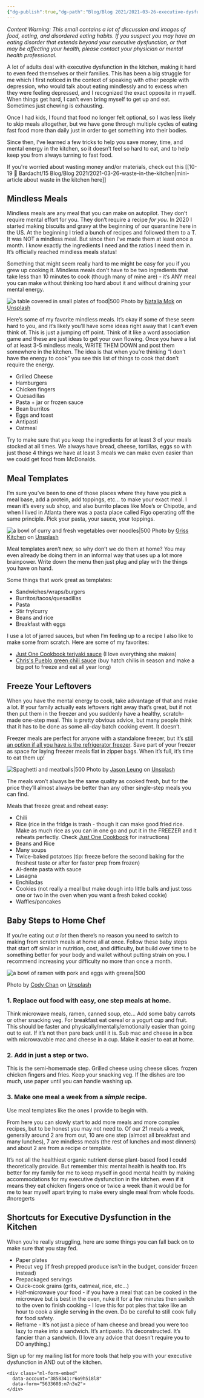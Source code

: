 ```yaml
---
{"dg-publish":true,"dg-path":"Blog/Blog 2021/2021-03-26-executive-dysfunction-in-the-kitchen.md","permalink":"/blog/blog-2021/2021-03-26-executive-dysfunction-in-the-kitchen/","title":"4 Easy Solutions for Executive Dysfunction in the Kitchen","tags":["kitchen","household"],"noteIcon":"","created":"","updated":"2023-08-08T14:02:44.544-04:00"}
---
```



_Content Warning: This email contains a lot of discussion and images of food, eating, and disordered eating habits. If you suspect you may have an eating disorder that extends beyond your executive dysfunction, or that may be affecting your health, please contact your physician or mental health professional._

A lot of adults deal with executive dysfunction in the kitchen, making it hard to even feed themselves or their families. This has been a big struggle for me which I first noticed in the context of speaking with other people with depression, who would talk about eating mindlessly and to excess when they were feeling depressed, and I recognized the exact opposite in myself. When things get hard, I can’t even bring myself to get up and eat. Sometimes just chewing is exhausting.

Once I had kids, I found that food no longer felt optional, so I was less likely to skip meals altogether, but we have gone through multiple cycles of eating fast food more than daily just in order to get something into their bodies. 

Since then, I’ve learned a few tricks to help you save money, time, and mental energy in the kitchen, so it doesn’t feel so hard to eat, and to help keep you from always turning to fast food.

If you're worried about wasting money and/or materials, check out this [[10-19 💢 Bardacht/15 Blog/Blog 2021/2021-03-26-waste-in-the-kitchen\|mini-article about waste in the kitchen here]]

## Mindless Meals

Mindless meals are any meal that you can make on autopilot. They don’t require mental effort for you. They don’t require a recipe _for you_. In 2020 I started making biscuits and gravy at the beginning of our quarantine here in the US. At the beginning I tried a bunch of recipes and followed them to a T. It was NOT a mindless meal. But since then I’ve made them at least once a month. I know exactly the ingredients I need and the ratios I need them in. It’s officially reached mindless meals status!

Something that might seem really hard to me might be easy for you if you grew up cooking it. Mindless meals don’t have to be two ingredients that take less than 10 minutes to cook (though many of mine are) - it’s ANY meal you can make without thinking too hard about it and without draining your mental energy.

![a table covered in small plates of food|500](https://images.unsplash.com/photo-1564750687467-f4257abf1210?ixlib=rb-4.0.3&ixid=M3wxMjA3fDB8MHxwaG90by1wYWdlfHx8fGVufDB8fHx8fA%3D%3D&auto=format&fit=crop&w=774&q=80)
Photo by [Natalia Mok](https://unsplash.com/@geoarbitrage) on [Unsplash](https://unsplash.com/photos/tR1aeMMk_j8)

Here’s some of my favorite mindless meals. It’s okay if some of these seem hard to you, and it’s likely you’ll have some ideas right away that I can’t even think of. This is just a jumping off point. Think of it like a word association game and these are just ideas to get your own flowing. Once you have a list of at least 3-5 mindless meals, WRITE THEM DOWN and post them somewhere in the kitchen. The idea is that when you’re thinking “I don’t have the energy to cook” you see this list of things to cook that don’t require the energy.

- Grilled Cheese
- Hamburgers
- Chicken fingers
- Quesadillas
- Pasta + jar or frozen sauce
- Bean burritos
- Eggs and toast
- Antipasti
- Oatmeal

Try to make sure that you keep the ingredients for at least 3 of your meals stocked at all times. We always have bread, cheese, tortillas, eggs so with just those 4 things we have at least 3 meals we can make even easier than we could get food from McDonalds.

## Meal Templates

I’m sure you’ve been to one of those places where they have you pick a meal base, add a protein, add toppings, etc… to make your exact meal. I mean it’s every sub shop, and also burrito places like Moe’s or Chipotle, and when I lived in Atlanta there was a pasta place called Figo operating off the same principle. Pick your pasta, your sauce, your toppings.

![a bowl of curry and fresh vegetables over noodles|500](https://images.unsplash.com/photo-1607330289024-1535c6b4e1c1?ixlib=rb-4.0.3&ixid=M3wxMjA3fDB8MHxwaG90by1wYWdlfHx8fGVufDB8fHx8fA%3D%3D&auto=format&fit=crop&w=764&q=80)
Photo by [Griss Kitchen](https://unsplash.com/@grissphoto) on [Unsplash](https://unsplash.com/photos/otLqpb9LK70)

Meal templates aren’t new, so why don’t we do them at home? You may even already be doing them in an informal way that uses up a lot more brainpower. Write down the menu then just plug and play with the things you have on hand.

Some things that work great as templates:

- Sandwiches/wraps/burgers
- Burritos/tacos/quesadillas
- Pasta
- Stir fry/curry
- Beans and rice
- Breakfast with eggs

I use a lot of jarred sauces, but when I’m feeling up to a recipe I also like to make some from scratch. Here are some of my favorites:

- [Just One Cookbook teriyaki sauce](https://www.justonecookbook.com/teriyaki-sauce/) (I love everything she makes)
- [Chris's Pueblo green chili sauce](https://www.food.com/recipe/chriss-pueblo-green-chili-sauce-21076) (buy hatch chilis in season and make a big pot to freeze and eat all year long)



## Freeze Your Leftovers

When you have the mental energy to cook, take advantage of that and make a lot. If your family actually eats leftovers right away that’s great, but if not then put them in the freezer and you suddenly have a healthy, scratch-made one-step meal. This is pretty obvious advice, but many people think that it has to be done as some all-day batch cooking event. It doesn’t. 

Freezer meals are perfect for anyone with a standalone freezer, but it’s [still an option if all you have is the refrigerator freezer](https://onceamonthmeals.com/blog/series/get-started/get-started-using-an-apartment-refrigerator-freezer-for-once-a-month-cooking/). Save part of your freezer as space for laying freezer meals flat in zipper bags. When it’s full, it’s time to eat them up!

![Spaghetti and meatballs|500](https://images.unsplash.com/photo-1515516969-d4008cc6241a?ixlib=rb-4.0.3&ixid=M3wxMjA3fDB8MHxwaG90by1wYWdlfHx8fGVufDB8fHx8fA%3D%3D&auto=format&fit=crop&w=774&q=80)
Photo by [Jason Leung](https://unsplash.com/@ninjason) on [Unsplash](https://unsplash.com/photos/AUAuEgUxg5Q)

The meals won’t always be the same quality as cooked fresh, but for the price they’ll almost always be better than any other single-step meals you can find.

Meals that freeze great and reheat easy:

- Chili
- Rice (rice in the fridge is trash - though it can make good fried rice. Make as much rice as you can in one go and put it in the FREEZER and it reheats perfectly. Check [Just One Cookbook](https://www.justonecookbook.com/how-to-freeze-rice/) for instructions)
- Beans and Rice
- Many soups
- Twice-baked potatoes (tip: freeze before the second baking for the freshest taste or after for faster prep from frozen)
- Al-dente pasta with sauce
- Lasagna
- Enchiladas
- Cookies (not really a meal but make dough into little balls and just toss one or two in the oven when you want a fresh baked cookie)
- Waffles/pancakes

## Baby Steps to Home Chef

If you’re eating out _a lot_ then there’s no reason you need to switch to making from scratch meals at home all at once. Follow these baby steps that start off similar in nutrition, cost, and difficulty, but build over time to be something better for your body and wallet without putting strain on you. I recommend increasing your difficulty no more than once a month.

![a bowl of ramen with pork and eggs with greens|500](https://images.unsplash.com/photo-1589211548263-d3c229d952dd?ixlib=rb-4.0.3&ixid=M3wxMjA3fDB8MHxwaG90by1wYWdlfHx8fGVufDB8fHx8fA%3D%3D&auto=format&fit=crop&w=687&q=80)

Photo by [Cody Chan](https://unsplash.com/@cceee?utm_source=unsplash&utm_medium=referral&utm_content=creditCopyText) on [Unsplash](https://unsplash.com/photos/BLaiOhpirAQ)

### 1\. Replace out food with easy, one step meals at home.

Think microwave meals, ramen, canned soup, etc… Add some baby carrots or other snacking veg. For breakfast eat cereal or a yogurt cup and fruit. This should be faster and physically/mentally/emotionally easier than going out to eat. If it’s not then pare back until it is. Sub mac and cheese in a box with microwavable mac and cheese in a cup. Make it easier to eat at home.

### 2\. Add in just a step or two.

This is the semi-homemade step. Grilled cheese using cheese slices. frozen chicken fingers and fries. Keep your snacking veg. If the dishes are too much, use paper until you can handle washing up. 

### 3\. Make one meal a week from a _simple_ recipe.

Use meal templates like the ones I provide to begin with.

From here you can slowly start to add more meals and more complex recipes, but to be honest you may not need to. Of our 21 meals a week, generally around 2 are from out, 10 are one step (almost all breakfast and many lunches), 7 are mindless meals (the rest of lunches and most dinners) and about 2 are from a recipe or template. 

It’s not all the healthiest organic nutrient dense plant-based food I could theoretically provide. But remember this: mental health is health too. It’s better for my family for me to keep myself in good mental health by making accommodations for my executive dysfunction in the kitchen. even if it means they eat chicken fingers once or twice a week than it would be for me to tear myself apart trying to make every single meal from whole foods. #noregerts

## Shortcuts for Executive Dysfunction in the Kitchen

When you’re really struggling, here are some things you can fall back on to make sure that you stay fed.

- Paper plates
- Precut veg (if fresh prepped produce isn't in the budget, consider frozen instead)
- Prepackaged servings
- Quick-cook grains (grits, oatmeal, rice, etc...)
- Half-microwave your food - if you have a meal that can be cooked in the microwave but is best in the oven, nuke it for a few minutes then switch to the oven to finish cooking - I love this for pot pies that take like an hour to cook a single serving in the oven. Do be careful to still cook fully for food safety.
- Reframe - It’s not just a piece of ham cheese and bread you were too lazy to make into a sandwich. It’s antipasto. It’s deconstructed. It’s fancier than a sandwich. (I love any advice that doesn’t require you to DO anything.)

Sign up for my mailing list for more tools that help you with your executive dysfunction in AND out of the kitchen.
```
<div class="ml-form-embed"
  data-account="3858341:r6o9h5i8l8"
  data-form="5633608:m7n3u2">
</div>
```